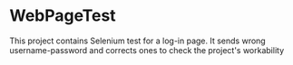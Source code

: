 # WebPageTest

This project contains Selenium test for a log-in page.
It sends wrong username-password and corrects ones to check the project's workability
